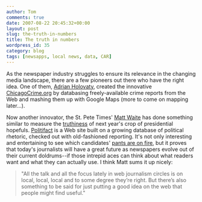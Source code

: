```yaml
---
author: Tom
comments: true
date: 2007-08-22 20:45:32+00:00
layout: post
slug: the-truth-in-numbers
title: The truth in numbers
wordpress_id: 35
category: blog
tags: [newsapps, local news, data, CAR]
---
```


As the newspaper industry struggles to ensure its relevance in the changing media landscape, there are a few pioneers out there who have the right idea. One of them, [Adrian Holovaty](http://www.holovaty.com), created the innovative [ChicagoCrime.org](http://chicagocrime.org/) by databasing freely-available crime reports from the Web and mashing them up with Google Maps (more to come on mapping later...).

Now another innovator, the St. Pete Times' [Matt Waite](http://blog.mattwaite.com/post/5167925103/announcing-politifact) has done something similar to measure the [truthiness](http://en.wikipedia.org/wiki/Truthiness) of next year's crop of presidential hopefuls. [Politifact](http://www.politifact.com/truth-o-meter/) is a Web site built on a growing database of political rhetoric, checked out with old-fashioned reporting. It's not only interesting and entertaining to see which candidates' [pants are on fire](http://www.politifact.com/truth-o-meter/rulings/pants-fire/), but it proves that today's journalists will have a great future as newspapers evolve out of their current doldrums--if those intrepid aces can think about what readers want and what they can actually use. I think Matt sums it up nicely:

> "All the talk and all the focus lately in web journalism circles is on local, local, local and to some degree they’re right. But there’s also something to be said for just putting a good idea on the web that people might find useful."

